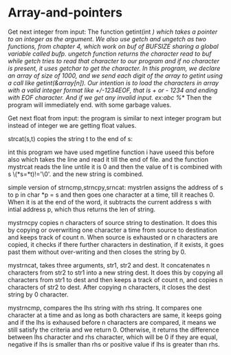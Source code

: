 # Array-and-pointers


Get next integer from input:
The function getint(int *) which takes a pointer to an integer as the argument.
We also use getch and ungetch as two functions, from chapter 4, which work on buf of BUFSIZE sharing a global variable called bufp.
ungetch function returns the character read to buf while getch tries to read that character to our program and if no character is present, 
it uses getchar to get the character.
In this program, we declare an array of size of 1000, and we send each digit of the array to getint using a call like getint(&array[n]). 
Our intention is to load the characters in array with a valid integer format like +/-1234EOF, 
that is + or - 1234 and ending with EOF character.
And if we get any invalid input.
ex:abc
    %**
Then the program will immediately end.
with some garbage values.


Get next float from input:
the program is similar to next integer program but instead of integer we are 
getting float values.


strcat(s,t) copies the string t to the end of s:

int this program we have used mgetline function i have useed this before also which takes the line and read it
till the end of file.
and the function mystrcat reads the line untile it is 0
and then the value of t is combined with s \\(*s=*t)!='\0'.
and the new string is combined.

simple version of strncmp,strncpy,srncat:
mystrlen assigns the address of s to p in char *p = s and then goes one character at a time, till it reaches 0. When it is at the end of the word, it subtracts the current address s with intial address p, which thus returns the len of string.

mystrncpy copies n characters of source string to destination. It does this by copying or overwriting one character a time from source to destination and keeps track of count n. When source is exhausted or n characters are copied, it checks if there further characters in destination, if it exists, it goes past them without over-writing and then closes the string by 0.

mystrncat, takes three arguments, str1, str2 and dest. It concatenates n characters from str2 to str1 into a new string dest. It does this by copying all characters from str1 to dest and then keeps a track of count n, and copies n characters of str2 to dest. After copying n characters, it closes the dest string by 0 character.

mystrncmp, compares the lhs string with rhs string. It compares one character at a time and as long as both characters are same, it keeps going and if the lhs is exhaused before n characters are compared, it means we still satisfy the criteria and we return 0. Otherwise, it returns the difference between lhs character and rhs character, which will be 0 if they are equal, negative if lhs is smaller than rhs or positive value if lhs is greater than rhs.
